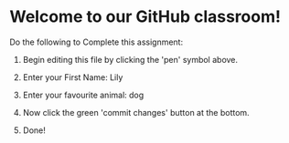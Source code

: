 # Welcome to our GitHub classroom!

Do the following to Complete this assignment:

1. Begin editing this file by clicking the 'pen' symbol above.

2. Enter your First Name: Lily

3. Enter your favourite animal: dog

4. Now click the green 'commit changes' button at the bottom.

5. Done!
